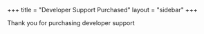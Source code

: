 +++
title = "Developer Support Purchased"
layout = "sidebar"
+++

Thank you for purchasing developer support
